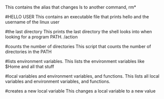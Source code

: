 This contains the alias that changes ls to another command, rm*

#HELLO USER
This contains an executable file that prints hello and the username of the linux user

#the last directory
This prints the last directory the shell looks into when looking for a program PATH. /action

#counts the number of directories
This script that counts the number of directories in the PATH

#lists environment variables.
This lists the environment variables like $Home and all that stuff

#local variables and environment variables, and functions.
This lists all local variables and environment variables, and functions.

#creates a new local variable
This changes a local variable to a new value


